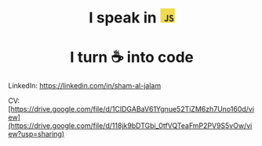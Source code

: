 <!-- <h1 align="center">Hi , I'm Sham 👩‍💻</h1> -->

<!-- <h3 align="left">Skills:</h3>
<p align="left"> 
<a href="https://www.w3.org/html/" target="_blank" rel="noreferrer"> <img src="https://raw.githubusercontent.com/devicons/devicon/master/icons/html5/html5-original-wordmark.svg" alt="html5" width="40" height="40"/> </a> 
<a href="https://www.w3schools.com/css/" target="_blank" rel="noreferrer"> <img src="https://raw.githubusercontent.com/devicons/devicon/master/icons/css3/css3-original-wordmark.svg" alt="css3" width="40" height="40"/> </a> 
<a href="https://developer.mozilla.org/en-US/docs/Web/JavaScript" target="_blank" rel="noreferrer"> <img src="https://raw.githubusercontent.com/devicons/devicon/master/icons/javascript/javascript-original.svg" alt="javascript" width="40" height="40"/> </a> 
<a href="https://nodejs.org" target="_blank" rel="noreferrer"> <img src="https://raw.githubusercontent.com/devicons/devicon/master/icons/nodejs/nodejs-original-wordmark.svg" alt="nodejs" width="40" height="40"/> </a> 
<a href="https://expressjs.com" target="_blank" rel="noreferrer"> <img src="https://raw.githubusercontent.com/devicons/devicon/master/icons/express/express-original-wordmark.svg" alt="express" width="40" height="40"/> </a> <a href="https://www.postgresql.org" target="_blank" rel="noreferrer"> <img src="https://raw.githubusercontent.com/devicons/devicon/master/icons/postgresql/postgresql-original-wordmark.svg" alt="postgresql" width="40" height="40"/> </a> 
<a href="https://getbootstrap.com" target="_blank" rel="noreferrer"> <img src="https://raw.githubusercontent.com/devicons/devicon/master/icons/bootstrap/bootstrap-plain-wordmark.svg" alt="bootstrap" width="40" height="40"/> </a>
<a href="https://tailwindcss.com/" target="_blank" rel="noreferrer"> <img src="https://www.vectorlogo.zone/logos/tailwindcss/tailwindcss-icon.svg" alt="tailwind" width="40" height="40"/> </a>
<a href="https://reactjs.org/" target="_blank" rel="noreferrer"> <img src="https://raw.githubusercontent.com/devicons/devicon/master/icons/react/react-original-wordmark.svg" alt="react" width="40" height="40"/> </a> 
<a href="https://jestjs.io" target="_blank" rel="noreferrer"> <img src="https://www.vectorlogo.zone/logos/jestjsio/jestjsio-icon.svg" alt="jest" width="40" height="40"/> </a> 
<a href="https://git-scm.com/" target="_blank" rel="noreferrer"> <img src="https://www.vectorlogo.zone/logos/git-scm/git-scm-icon.svg" alt="git" width="40" height="40"/> </a>  
<a href="https://www.linux.org/" target="_blank" rel="noreferrer"> <img src="https://raw.githubusercontent.com/devicons/devicon/master/icons/linux/linux-original.svg" alt="linux" width="40" height="40"/> </a> 
</p> -->

<h1 align="center" style="font-size: 30px;">I speak in <img src="https://raw.githubusercontent.com/devicons/devicon/master/icons/javascript/javascript-original.svg" alt="javascript" width="30"/></h1>
<h1 align="center"  style="font-size: 30px;">I turn ☕ into code</h1>

<p align="left">
LinkedIn: <a href="https://linkedin.com/in/sham-al-jalam" target="blank">https://linkedin.com/in/sham-al-jalam</a>
</p>
<p align="left">
CV: <a href="[https://drive.google.com/file/d/1CIDGABaV61Ygnue52TiZM6zh7Uno160d/view](https://drive.google.com/file/d/118jk9bDTGbi_0tfVQTeaFmP2PV9S5vOw/view?usp=sharing)" target="blank">[https://drive.google.com/file/d/1CIDGABaV61Ygnue52TiZM6zh7Uno160d/view](https://drive.google.com/file/d/118jk9bDTGbi_0tfVQTeaFmP2PV9S5vOw/view?usp=sharing)</a>
</p>
